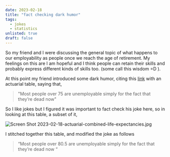```yaml
---
date: 2023-02-18
title: "fact checking dark humor"
tags:
  - jokes
  - statistics
unlisted: true
draft: false
---
```

So my friend and I were discussing the general topic of what happens to our employability as people once we reach the age of retirement. My feelings on this are I am hopeful and I think people can retain their skills and probably express different kinds of skills too. (some call this wisdom =D ).

At this point my friend introduced some dark humor, citing this  [link](https://www.ssa.gov/oact/STATS/table4c6.html#fn1) with an actuarial table, saying that,   

> "Most people over 75 are unemployable simply for the fact that they’re dead now"

So I like jokes but I figured it was important to fact check his joke here, so in looking at this table, a subset of it, 

![Screen Shot 2023-02-18-actuarial-combined-life-expectancies.jpg](https://s3.amazonaws.com/my-blog-content/2023/2023-02-18-fact-checking-dark-humor/Screen_Shot_2023-02-18-actuarial-combined-life-expectancies_1676738790422_0.jpg)

I stitched together this table, and modified the joke as follows 

> “Most people over 80.5 are unemployable simply for the fact that they’re dead now “


